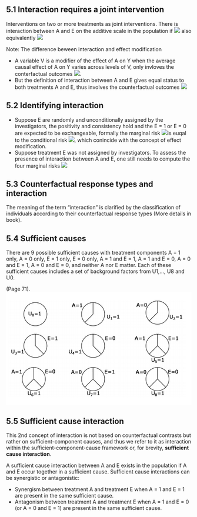 ## 5.1 Interaction requires a joint intervention
Interventions on two or more treatments as joint interventions.
There is interaction between A and E on the additive scale in the population if <img src="https://render.githubusercontent.com/render/math?math=Pr[Y^{a=1, e=1} = 1] - Pr[Y^{a=0, e=1} = 1] \neq Pr[Y^{a=1, e=0} = 1] - Pr[Y^{a=0, e=0} = 1]"> also equivalently <img src="https://render.githubusercontent.com/render/math?math=Pr[Y^{a=1, e=1} = 1] - Pr[Y^{a=1, e=0} = 1] \neq Pr[Y^{a=0, e=1} = 1] - Pr[Y^{a=0, e=0} = 1]">

Note: The difference beween interaction and effect modification
- A variable V is a modifier of the effect of A on Y when the average causal effect of A on Y varies across levels of V, only invloves the conterfactual outcomes <img src="https://render.githubusercontent.com/render/math?math=Y^{a}">. 
- But the definition of interaction between A and E gives equal status to both treatments A and E, thus involves the counterfactual outcomes <img src="https://render.githubusercontent.com/render/math?math=Y^{a,e}">

## 5.2 Identifying interaction
- Suppose E are randomly and unconditionally assigned by the investigators, the positivity and consistency hold and the E = 1 or E = 0 are expected to be exchangeable, formally the marginal risk  <img src="https://render.githubusercontent.com/render/math?math=Pr[Y^{a=1, e=1}=1]">is euqal to the conditional risk  <img src="https://render.githubusercontent.com/render/math?math=Pr[Y^{a=1} = 1 | E=1]">, which conincide with the concept of effect modification.
- Suppose treatment E was not assigned by investigators. To assess the presence of interaction between A and E, one still needs to compute the four marginal risks <img src="https://render.githubusercontent.com/render/math?math=Pr[Y^{a,e} = 1]">

## 5.3 Counterfactual response types and interaction 
The meaning of the term “interaction” is clarified by the classification of individuals according to their counterfactual response types (More details in book).

## 5.4 Sufficient causes
There are 9 possible sufficient causes with treatment components A = 1 only, A = 0 only, E = 1 only, E = 0 only, A = 1 and E = 1, A = 1 and E = 0, A = 0 and E = 1, A = 0 and E = 0, and neither A nor E matter. Each of these sufficient causes includes a set of background factors from U1,..., U8 and U0.

(Page 71). 
![image](/img/sufficient_component_causes.png)
## 5.5 Sufficient cause interaction
This 2nd concept of interaction is not based on counterfactual contrasts but rather on sufficient-component causes, and thus we refer to it as interaction within the sufficient-component-cause framework or, for brevity, **sufficient cause interaction**.

A sufficient cause interaction between A and E exists in the population if A and E occur together in a sufficient cause. Sufficient cause interactions can be synergistic or antagonistic:
- Synergism between treatment A and treatment E when A = 1 and E = 1 are present in the same sufficient cause.
- Antagonism between treatment A and treatment E when A = 1 and E = 0 (or A = 0 and E = 1) are present in the same sufficient cause.
